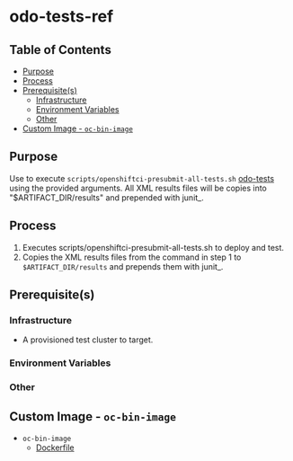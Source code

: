 # odo-tests-ref<!-- omit from toc -->

## Table of Contents<!-- omit from toc -->

- [Purpose](#purpose)
- [Process](#process)
- [Prerequisite(s)](#prerequisites)
  - [Infrastructure](#infrastructure)
  - [Environment Variables](#environment-variables)
  - [Other](#other)
- [Custom Image - `oc-bin-image`](#custom-image---oc-bin-image)

## Purpose

Use to execute `scripts/openshiftci-presubmit-all-tests.sh` [odo-tests](https://github.com/redhat-developer/odo) using the provided arguments. All XML results files will be copies into "$ARTIFACT_DIR/results" and prepended with junit_.

## Process

1. Executes scripts/openshiftci-presubmit-all-tests.sh to deploy and test. 
2. Copies the XML results files from the command in step 1 to `$ARTIFACT_DIR/results` and prepends them with junit_.

## Prerequisite(s)

### Infrastructure

- A provisioned test cluster to target.

### Environment Variables


### Other


## Custom Image - `oc-bin-image`

- `oc-bin-image`
  - [Dockerfile](https://github.com/redhat-developer/odo/blob/main/openshift-ci/build-root/Dockerfile)
